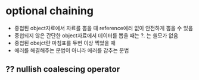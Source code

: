 # optional chaining

- 중첩된 object자료에서 자료를 뽑을 때 reference에러 없이 안전하게 뽑을 수 있음
- 중첩되지 않은 간단한 object자료에서 데이터를 뽑을 때는 ?. 는 쓸모가 없음
- 중첩된 obejct란 마침표를 두번 이상 찍었을 때
- 에러를 해결해주는 문법이 아니라 에러를 감추는 문법

## ?? nullish coalescing operator
